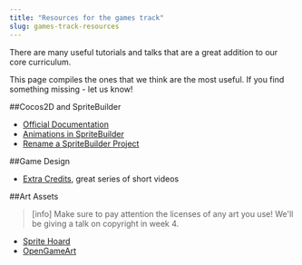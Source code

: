 ```yaml
---
title: "Resources for the games track"
slug: games-track-resources
---
```


There are many useful tutorials and talks that are a great addition to our core curriculum.

This page compiles the ones that we think are the most useful. If you find something missing - let us know!

##Cocos2D and SpriteBuilder

- [Official Documentation](https://www.makeschool.com/docs/)
- [Animations in SpriteBuilder](https://www.makeschool.com/sa/tutorial/lectures/spritebuilder-animations)
- [Rename a SpriteBuilder Project](http://meachware.blogspot.com/2015/04/rename-spritebuilder-project.html)

##Game Design

- [Extra Credits](https://www.youtube.com/user/ExtraCreditz), great series of short videos

##Art Assets

> [info]
> Make sure to pay attention the licenses of any art you use! We'll be giving a talk on copyright in week 4.

- [Sprite Hoard](https://www.makeschool.com/academy/art/set)
- [OpenGameArt](http://opengameart.org/)

